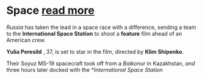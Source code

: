 # Space [read more](https://www.bbc.com/news/world-europe-58804143)
*Russia* has taken the lead in a space race with a difference, sending a team to the **International Space Station** to shoot a **feature** film ahead of an American crew.

 **Yulia Peresild** , 37, is set to star in the film, directed by **Klim Shipenko**.

Their Soyuz MS-19 spacecraft took off from a *Baikonur* in Kazakhstan, *and* three hours later docked with the **International Space Station*
